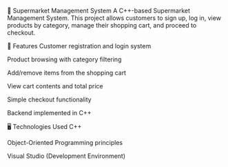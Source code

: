 
🛒 Supermarket Management System
A C++-based Supermarket Management System. This project allows customers to sign up, log in, view products by category, manage their shopping cart, and proceed to checkout.

🚀 Features
Customer registration and login system

Product browsing with category filtering

Add/remove items from the shopping cart

View cart contents and total price

Simple checkout functionality



Backend implemented in C++

🖥️ Technologies Used
C++

Object-Oriented Programming principles

Visual Studio (Development Environment)

